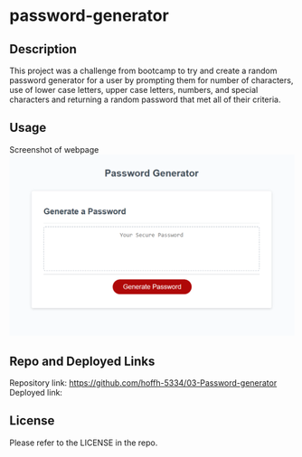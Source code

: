 # password-generator

## Description

This project was a challenge from bootcamp to try and create a random password generator for a user by prompting them for number of characters, use of lower case letters, upper case letters, numbers, and special characters and returning a random password that met all of their criteria. 

## Usage
Screenshot of webpage
    ![website picture](./Assets/images/deployed%20screenshot.png)


## Repo and Deployed Links
Repository link: https://github.com/hoffh-5334/03-Password-generator
Deployed link: 



## License

Please refer to the LICENSE in the repo.
